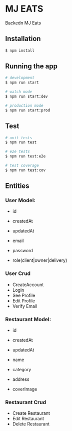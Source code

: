 # MJ EATS

Backedn MJ Eats

## Installation

```bash
$ npm install
```

## Running the app

```bash
# development
$ npm run start

# watch mode
$ npm run start:dev

# production mode
$ npm run start:prod
```

## Test

```bash
# unit tests
$ npm run test

# e2e tests
$ npm run test:e2e

# test coverage
$ npm run test:cov
```

## Entities

### User Model:

- id
- createdAt
- updatedAt

- email
- password
- role(client|owner|delivery)

### User Crud

- CreateAccount
- Login
- See Profile
- Edit Profile
- Verify Email

### Restaurant Model:

- id
- createdAt
- updatedAt

- name
- category
- address
- coverImage

### Restaurant Crud

- Create Restaurant
- Edit Restaurant
- Delete Restaurant
